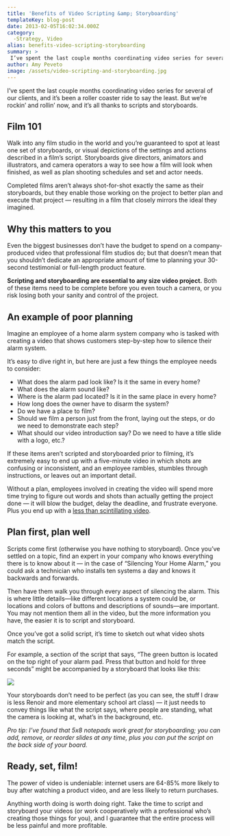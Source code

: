 ```yaml
---
title: 'Benefits of Video Scripting &amp; Storyboarding'
templateKey: blog-post
date: 2013-02-05T16:02:34.000Z
category: 
  -Strategy, Video
alias: benefits-video-scripting-storyboarding
summary: > 
 I’ve spent the last couple months coordinating video series for several of our clients, and it’s been a roller coaster ride to say the least. But we’re rockin’ and rollin’ now, and it’s all thanks to scripts and storyboards.
author: Amy Peveto
image: /assets/video-scripting-and-storyboarding.jpg
---
```


I’ve spent the last couple months coordinating video series for several of our clients, and it’s been a roller coaster ride to say the least. But we’re rockin’ and rollin’ now, and it’s all thanks to scripts and storyboards.

Film 101
--------

Walk into any film studio in the world and you’re guaranteed to spot at least one set of storyboards, or visual depictions of the settings and actions described in a film’s script. Storyboards give directors, animators and illustrators, and camera operators a way to see how a film will look when finished, as well as plan shooting schedules and set and actor needs.

Completed films aren’t always shot-for-shot exactly the same as their storyboards, but they enable those working on the project to better plan and execute that project — resulting in a film that closely mirrors the ideal they imagined.

Why this matters to you
-----------------------

Even the biggest businesses don’t have the budget to spend on a company-produced video that professional film studios do; but that doesn’t mean that you shouldn’t dedicate an appropriate amount of time to planning your 30-second testimonial or full-length product feature.

**Scripting and storyboarding are essential to any size video project.** Both of these items need to be complete before you even touch a camera, or you risk losing both your sanity and control of the project.

An example of poor planning
---------------------------

Imagine an employee of a home alarm system company who is tasked with creating a video that shows customers step-by-step how to silence their alarm system.

It’s easy to dive right in, but here are just a few things the employee needs to consider:

*   What does the alarm pad look like? Is it the same in every home?
*   What does the alarm sound like?
*   Where is the alarm pad located? Is it in the same place in every home?
*   How long does the owner have to disarm the system?
*   Do we have a place to film?
*   Should we film a person just from the front, laying out the steps, or do we need to demonstrate each step?
*   What should our video introduction say? Do we need to have a title slide with a logo, etc.?

If these items aren’t scripted and storyboarded prior to filming, it’s extremely easy to end up with a five-minute video in which shots are confusing or inconsistent, and an employee rambles, stumbles through instructions, or leaves out an important detail.

Without a plan, employees involved in creating the video will spend more time trying to figure out words and shots than actually getting the project done — it will blow the budget, delay the deadline, and frustrate everyone. Plus you end up with a [less than scintillating video](/blog/10/17/2012/value-video-part-i).

Plan first, plan well
---------------------

Scripts come first (otherwise you have nothing to storyboard). Once you’ve settled on a topic, find an expert in your company who knows everything there is to know about it — in the case of “Silencing Your Home Alarm,” you could ask a technician who installs ten systems a day and knows it backwards and forwards.

Then have them walk you through every aspect of silencing the alarm. This is where little details—like different locations a system could be, or locations and colors of buttons and descriptions of sounds—are important. You may not mention them all in the video, but the more information you have, the easier it is to script and storyboard.

Once you’ve got a solid script, it’s time to sketch out what video shots match the script.

For example, a section of the script that says, “The green button is located on the top right of your alarm pad. Press that button and hold for three seconds” might be accompanied by a storyboard that looks like this:

![](/sites/default/files/video-scripting-storyboard.jpg)

Your storyboards don’t need to be perfect (as you can see, the stuff I draw is less Renoir and more elementary school art class) — it just needs to convey things like what the script says, where people are standing, what the camera is looking at, what’s in the background, etc.

_Pro tip: I’ve found that 5x8 notepads work great for storyboarding; you can add, remove, or reorder slides at any time, plus you can put the script on the back side of your board._

Ready, set, film!
-----------------

The power of video is undeniable: internet users are 64-85% more likely to buy after watching a product video, and are less likely to return purchases.

Anything worth doing is worth doing right. Take the time to script and storyboard your videos (or work cooperatively with a professional who’s creating those things for you), and I guarantee that the entire process will be less painful and more profitable.